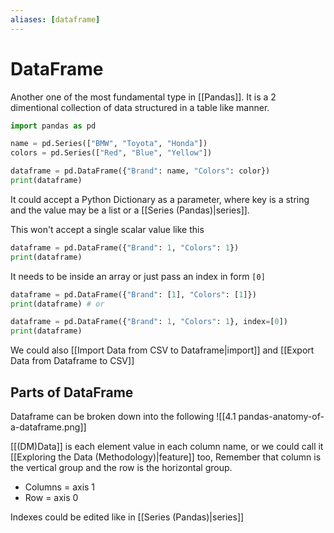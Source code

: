 ```yaml
---
aliases: [dataframe]
---
```

# DataFrame
Another one of the most fundamental type in [[Pandas]]. It is a 2 dimentional collection of data structured in a table like manner.

```python
import pandas as pd

name = pd.Series(["BMW", "Toyota", "Honda"])
colors = pd.Series(["Red", "Blue", "Yellow"])

dataframe = pd.DataFrame({"Brand": name, "Colors": color})
print(dataframe)
```

It could accept a Python Dictionary as a parameter, where key is a string and the value may be a list or a [[Series (Pandas)|series]].

This won't accept a single scalar value like this
```python
dataframe = pd.DataFrame({"Brand": 1, "Colors": 1})
print(dataframe)
```

It needs to be inside an array or just pass an index in form `[0]`
```python
dataframe = pd.DataFrame({"Brand": [1], "Colors": [1]})
print(dataframe) # or

dataframe = pd.DataFrame({"Brand": 1, "Colors": 1}, index=[0])
print(dataframe) 
```

We could also [[Import Data from CSV to Dataframe|import]] and [[Export Data from Dataframe to CSV]]

## Parts of DataFrame
Dataframe can be broken down into the following
![[4.1 pandas-anatomy-of-a-dataframe.png]]

[[(DM)Data]] is each element value in each column name, or we could call it [[Exploring the Data (Methodology)|feature]] too, Remember that column is the vertical group and the row is the horizontal group. 

- Columns = axis 1
- Row = axis 0

Indexes could be edited like in [[Series (Pandas)|series]]


